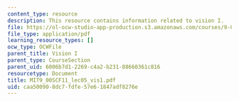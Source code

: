 ```yaml
---
content_type: resource
description: This resource contains information related to vision I.
file: https://ol-ocw-studio-app-production.s3.amazonaws.com/courses/9-00sc-introduction-to-psychology-fall-2011/caa500908dc7fdfe57e61847adf8276e_MIT9_00SCF11_lec05_vis1.pdf
file_type: application/pdf
learning_resource_types: []
ocw_type: OCWFile
parent_title: Vision I
parent_type: CourseSection
parent_uid: 6006b7d1-2269-c4a2-b231-88660361c816
resourcetype: Document
title: MIT9_00SCF11_lec05_vis1.pdf
uid: caa50090-8dc7-fdfe-57e6-1847adf8276e
---
```

